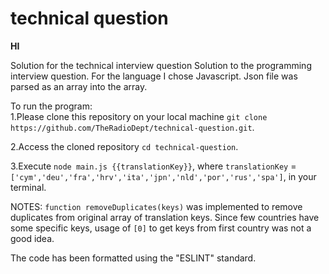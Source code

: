 # technical question

<b>HI</b>




















Solution for the technical interview question
Solution to the programming interview question. For the language I chose Javascript. Json file was parsed as an array into the array.

To run the program:  
1.Please clone this repository on your local machine `git clone https://github.com/TheRadioDept/technical-question.git`.

2.Access the cloned repository  `cd technical-question`.

3.Execute `node main.js {{translationKey}}`, where `translationKey` = `['cym','deu','fra','hrv','ita','jpn','nld','por','rus','spa']`, in your terminal. 

NOTES:
`function removeDuplicates(keys)` was implemented to remove duplicates from original array of translation keys. Since few countries have some specific keys, usage of `[0]` to get keys from first country was not a good idea. 

The code has been formatted using the "ESLINT" standard.

